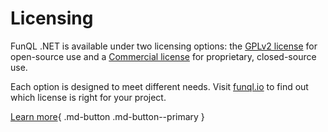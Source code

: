 # Licensing

FunQL .NET is available under two licensing options: the [GPLv2 license](
https://github.com/funql/funql-dotnet/blob/main/LICENSE-GPL) for open-source use and a [Commercial
license](https://funql.io/code/licensing/) for proprietary, closed-source use.

Each option is designed to meet different needs. Visit [funql.io](https://funql.io/code/licensing) to find out which
license is right for your project.

[Learn more](https://funql.io/code/licensing){ .md-button .md-button--primary }